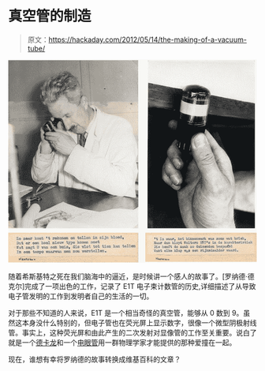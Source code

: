 # 真空管的制造

> 原文：<https://hackaday.com/2012/05/14/the-making-of-a-vacuum-tube/>

![](img/f67438492767a1952063943bd19fb736.png "rodenhuis2[1]")

随着希斯基特之死在我们脑海中的逼近，是时候讲一个感人的故事了。[罗纳德·德克尔]完成了一项出色的工作，记录了 E1T 电子束计数管的历史,详细描述了从导致电子管发明的工作到发明者自己的生活的一切。

对于那些不知道的人来说，E1T 是一个相当奇怪的真空管，能够从 0 数到 9。虽然这本身没什么特别的，但电子管也在荧光屏上显示数字，很像一个微型阴极射线管。事实上，这种荧光屏和由此产生的二次发射对显像管的工作至关重要。说白了就是一个[德卡龙](http://en.wikipedia.org/wiki/Dekatron)和一个[电眼管](http://en.wikipedia.org/wiki/Magic_eye_tube)用一群物理学家才能提供的那种爱撞在一起。

现在，谁想有幸将罗纳德的故事转换成维基百科的文章？